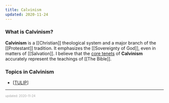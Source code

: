 ```yaml
---
title: Calvinism
updated: 2020-11-24
---
```


### What is Calvinism?

**Calvinism** is a [[Christian]] theological system and a major branch of the [[Protestant]] tradition. It emphasizes the [[Sovereignty of God]], even in matters of [[Salvation]]. I believe that the [core tenets](/tulip) of **Calvinism** accurately represent the teachings of [[The Bible]].

### Topics in Calvinism

- [[TULIP]]

---

<sup><sub><font color="#a6a6a6">updated: 2020-11-24</font></sub></sup>

[//begin]: # "Autogenerated link references for markdown compatibility"
[sovereignty-of-god]: sovereignty-of-god "Sovereignty of God"
[the-bible]: the-bible "The Bible"
[tulip]: tulip "TULIP"
[//end]: # "Autogenerated link references"